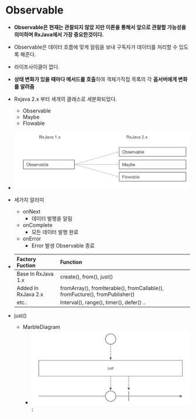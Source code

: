 Observable
===
* **Observable은 현재는 관찰되지 않았 지만 이론을 통해서 앞으로 관찰할 가능성을 의미하며 RxJava에서 가장 중요한것이다.**
* Observable은 데이터 흐름에 맞게 알림을 보내 구독자가 데이터를 처리할 수 있도록 해준다.
* 라이프사이클이 없다.
* **상태 변화가 있을 때마다 메서드를 호출**하여 객체가직접 목록의 각 **옵서버에게 변화를 알려줌**
* Rxjava 2.x 부터 세개의 클래스로 세분화되었다.
  * Observable
  * Maybe
  * Flowable
* ![](img/observableclassification.png)
* 세가지 알리미
  * onNext
    * 데이터 발행을 알림
  * onComplete
    * 모든 데이터 발행 완료
  * onError
    * Error 발생 Observable 종료
    
* |Factory Fuction|Function|
  |---------------|--------|
  |Base In RxJava 1.x|create(), from(), just()|
  |Added In RxJava 2.x|fromArray(), fromIterable(), fromCallable(), fromFucture(), fromPublisher()|
  |etc..|Interval(), range(), timer(), defer() ..|
  
  
* just()
  * MarbleDiagram
    * ![](img/marble_Just.png);
